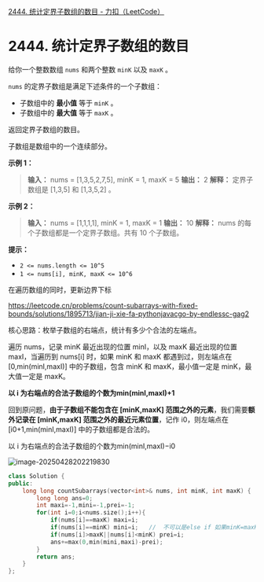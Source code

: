 [2444. 统计定界子数组的数目 - 力扣（LeetCode）](https://leetcode.cn/problems/count-subarrays-with-fixed-bounds/description/?envType=daily-question&envId=2025-04-26)

# 2444. 统计定界子数组的数目 

给你一个整数数组 `nums` 和两个整数 `minK` 以及 `maxK` 。

`nums` 的定界子数组是满足下述条件的一个子数组：

*   子数组中的 **最小值**  等于 `minK` 。
*   子数组中的 **最大值**  等于 `maxK` 。

返回定界子数组的数目。

子数组是数组中的一个连续部分。

**示例 1：** 

> **输入：** nums = \[1,3,5,2,7,5], minK = 1, maxK = 5
> **输出：** 2
> **解释：** 定界子数组是 \[1,3,5] 和 \[1,3,5,2] 。

**示例 2：** 

> **输入：** nums = \[1,1,1,1], minK = 1, maxK = 1
> **输出：** 10
> **解释：** nums 的每个子数组都是一个定界子数组。共有 10 个子数组。

**提示：** 

*   `2 <= nums.length <= 10^5`
*   `1 <= nums[i], minK, maxK <= 10^6`

在遍历数组的同时，更新边界下标

https://leetcode.cn/problems/count-subarrays-with-fixed-bounds/solutions/1895713/jian-ji-xie-fa-pythonjavacgo-by-endlessc-gag2

核心思路：枚举子数组的右端点，统计有多少个合法的左端点。

遍历 nums，记录 minK 最近出现的位置 minI，以及 maxK 最近出现的位置 maxI，当遍历到 nums[i] 时，如果 minK 和 maxK 都遇到过，则左端点在 [0,min(minI,maxI)] 中的子数组，包含 minK 和 maxK，最小值一定是 minK，最大值一定是 maxK。

**以 i 为右端点的合法子数组的个数为min(minI,maxI)+1**

回到原问题，**由于子数组不能包含在 [minK,maxK] 范围之外的元素**，我们需要**额外记录在 [minK,maxK] 范围之外的最近元素位置**，记作 i0，则左端点在 [i0+1,min(minI,maxI)] 中的子数组都是合法的。

以 i 为右端点的合法子数组的个数为min(minI,maxI)−i0

![image-20250428202219830](E:\076lxl\work\note4c\leetcode\每日一题\assets\image-20250428202219830.png)

```cpp
class Solution {
public:
    long long countSubarrays(vector<int>& nums, int minK, int maxK) {
        long long ans=0;
        int maxi=-1,mini=-1,prei=-1;
        for(int i=0;i<nums.size();i++){
            if(nums[i]==maxK) maxi=i;
            if(nums[i]==minK) mini=i;   //  不可以是else if 如果minK=maxK就会出错
            if(nums[i]>maxK||nums[i]<minK) prei=i;
            ans+=max(0,min(mini,maxi)-prei);
        }
        return ans;
    }
};
```

